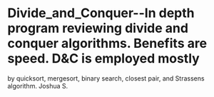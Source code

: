 # Divide_and_Conquer--In depth program reviewing divide and conquer algorithms. Benefits are speed. D&C is employed mostly
by quicksort, mergesort, binary search, closest pair, and Strassens algorithm. Joshua S.
